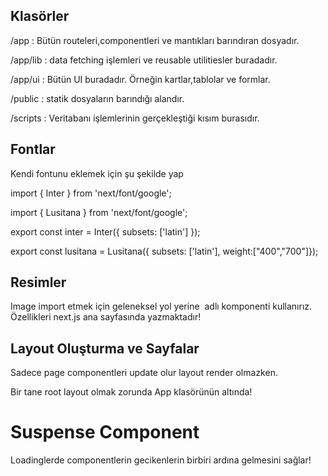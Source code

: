 
## Klasörler

/app : Bütün routeleri,componentleri ve mantıkları barındıran dosyadır.

/app/lib : data fetching işlemleri ve reusable utilitiesler buradadır.

/app/ui : Bütün UI buradadır. Örneğin kartlar,tablolar ve formlar.

/public : statik dosyaların barındığı alandır.

/scripts : Veritabanı işlemlerinin gerçekleştiği kısım burasıdır.

## Fontlar 

Kendi fontunu eklemek için şu şekilde yap

import { Inter } from 'next/font/google';

import { Lusitana } from 'next/font/google';

export const inter = Inter({ subsets: ['latin'] });

export  const lusitana = Lusitana({ subsets: ['latin'], weight:["400","700"]});


## Resimler

Image import etmek için geleneksel yol yerine <Image /> adlı komponenti kullanırız.
Özellikleri next.js ana sayfasında yazmaktadır!

## Layout Oluşturma ve Sayfalar

Sadece page componentleri update olur layout render olmazken.

Bir tane root layout olmak zorunda App klasörünün altında!


# Suspense Component

Loadinglerde componentlerin gecikenlerin birbiri ardına gelmesini sağlar!